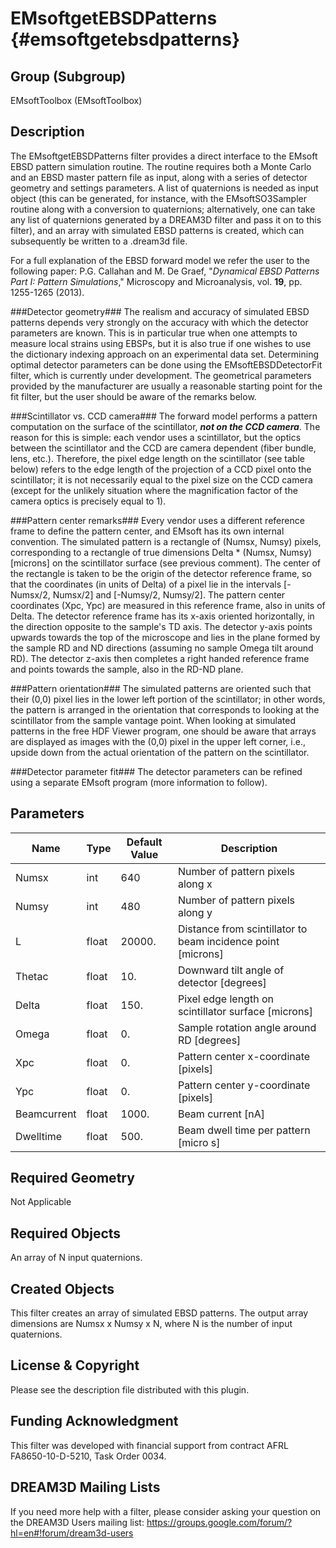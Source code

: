  EMsoftgetEBSDPatterns {#emsoftgetebsdpatterns}
=============

## Group (Subgroup) ##
EMsoftToolbox (EMsoftToolbox)

## Description ##
The EMsoftgetEBSDPatterns filter provides a direct interface to the EMsoft EBSD pattern simulation routine.  The routine requires both a Monte Carlo and an EBSD master pattern file as input, along with a series of detector geometry and settings parameters.  A list of quaternions is needed as input object (this can be generated, for instance, with the EMsoftSO3Sampler routine along with a conversion to quaternions; alternatively, one can take any list of quaternions generated by a DREAM3D filter and pass it on to this filter), and an array with simulated EBSD patterns is created, which can subsequently be written to a .dream3d file.

For a full explanation of the EBSD forward model we refer the user to the following paper: P.G. Callahan and M. De Graef, "*Dynamical EBSD Patterns Part I: Pattern Simulations*," Microscopy and Microanalysis, vol. **19**, pp. 1255-1265 (2013).

###Detector geometry###
The realism and accuracy of simulated EBSD patterns depends very strongly on the accuracy with which the detector parameters are known.  This is in particular true when one attempts to measure local strains using EBSPs, but it is also true if one wishes to use the dictionary indexing approach on an experimental data set.  Determining optimal detector parameters can be done using the EMsoftEBSDDetectorFit filter, which is currently under development.  The geometrical parameters provided by the manufacturer are usually a reasonable starting point for the fit filter, but the user should be aware of the remarks below.

###Scintillator vs. CCD camera###
The forward model performs a pattern computation on the surface of the scintillator,  ***not on the CCD camera***. The reason for this is simple: each vendor uses a scintillator, but the optics between the scintillator and the CCD are camera dependent (fiber bundle, lens, etc.).  Therefore, the pixel edge length on the scintillator (see table below) refers to the edge length of the projection of a CCD pixel onto the scintillator; it is not necessarily equal to the pixel size on the CCD camera (except for the unlikely situation where the magnification factor of the camera optics is precisely equal to 1).

###Pattern center remarks###
Every vendor uses a different reference frame to define the pattern center, and EMsoft has its own internal convention.  The simulated pattern is a rectangle of (Numsx, Numsy) pixels, corresponding to a rectangle of true dimensions Delta * (Numsx, Numsy) [microns] on the scintillator surface (see previous comment).  The center of the rectangle is taken to be the origin of the detector reference frame, so that the coordinates (in units of Delta) of a pixel lie in the intervals [-Numsx/2, Numsx/2] and [-Numsy/2, Numsy/2].  The pattern center coordinates (Xpc, Ypc) are measured in this reference frame, also in units of Delta.  The detector reference frame has its x-axis oriented horizontally, in the direction opposite to the sample's TD axis.  The detector y-axis points upwards towards the top of the microscope and lies in the plane formed by the sample RD and ND directions (assuming no sample Omega tilt around RD).  The detector z-axis then completes a right handed reference frame and points towards the sample, also in the RD-ND plane.

###Pattern orientation###
The simulated patterns are oriented such that their (0,0) pixel lies in the lower left portion of the scintillator; in other words, the pattern is arranged in the orientation that corresponds to looking at the scintillator from the sample vantage point.  When looking at simulated patterns in the free HDF Viewer program, one should be aware that arrays are displayed as images with the (0,0) pixel in the upper left corner, i.e., upside down from the actual orientation of the pattern on the scintillator.

###Detector parameter fit###
The detector parameters can be refined using a separate EMsoft program (more information to follow).

## Parameters ##
| Name | Type | Default Value | Description |
|------|------|------|------|
| Numsx | int | 640 | Number of pattern pixels along x |
| Numsy | int | 480 | Number of pattern pixels along y |
| L | float | 20000. | Distance from scintillator to beam incidence point [microns] |
| Thetac | float | 10. | Downward tilt angle of detector [degrees] |
| Delta | float | 150. | Pixel edge length on scintillator surface [microns] |
| Omega | float | 0. | Sample rotation angle around RD [degrees] |
| Xpc | float | 0. | Pattern center x-coordinate [pixels] |
| Ypc | float | 0. | Pattern center y-coordinate [pixels] |
| Beamcurrent | float | 1000. | Beam current [nA] |
| Dwelltime | float | 500. | Beam dwell time per pattern [micro s] |


## Required Geometry ##

Not Applicable

## Required Objects ##

An array of N input quaternions.

## Created Objects ##

This filter creates an array of simulated EBSD patterns. The output array dimensions are Numsx x Numsy x N, where N is the number of input quaternions.

## License & Copyright ##

Please see the description file distributed with this plugin.

## Funding Acknowledgment ##

This filter was developed with financial support from contract AFRL FA8650-10-D-5210, Task Order 0034.

## DREAM3D Mailing Lists ##

If you need more help with a filter, please consider asking your question on the DREAM3D Users mailing list:
https://groups.google.com/forum/?hl=en#!forum/dream3d-users

